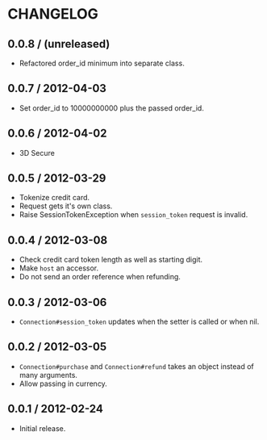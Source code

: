 # CHANGELOG

## 0.0.8 / (unreleased)

* Refactored order_id minimum into separate class.

## 0.0.7 / 2012-04-03

* Set order_id to 10000000000 plus the passed order_id.

## 0.0.6 / 2012-04-02

* 3D Secure

## 0.0.5 / 2012-03-29

* Tokenize credit card.
* Request gets it's own class.
* Raise SessionTokenException when `session_token` request is invalid.

## 0.0.4 / 2012-03-08

* Check credit card token length as well as starting digit.
* Make `host` an accessor.
* Do not send an order reference when refunding.

## 0.0.3 / 2012-03-06

* `Connection#session_token` updates when the setter is called or when nil.

## 0.0.2 / 2012-03-05

* `Connection#purchase` and `Connection#refund` takes an object instead of many arguments.
* Allow passing in currency.

## 0.0.1 / 2012-02-24

* Initial release.